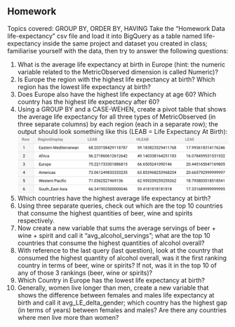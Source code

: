 ## Homework
Topics covered: GROUP BY, ORDER BY, HAVING
Take the “Homework Data life-expectancy” csv file and load it into BigQuery as a table named life-expectancy inside the same project and dataset you created in class; familiarise yourself with the data, then try to answer the following questions:
1. What is the average life expectancy at birth in Europe (hint: the numeric variable related to the MetricObserved dimension is called Numeric)?
2. Is Europe the region with the highest life expectancy at birth? Which region has the lowest life expectancy at birth?
3. Does Europe also have the highest life expectancy at age 60? Which country has the highest life expectancy after 60?
4. Using a GROUP BY and a CASE-WEHEN, create a pivot table that shows the average life expectancy for all three types of MetricObserved (in three separate columns) by each region (each in a separate row); the output should look something like this (LEAB = Life Expectancy At Birth):
![alt text](image.png)
1. Which countries have the highest average life expectancy at birth?
2. Using three separate queries, check out which are the top 10 countries that consume the highest quantities of beer, wine and spirits respectively.
3. Now create a new variable that sums the average servings of beer + wine + spirit and call it “avg_alcohol_servings”; what are the top 10 countries that consume the highest quantities of alcohol overall?
4. With reference to the last query (last question), look at the country that consumed the highest quantity of alcohol overall, was it the first ranking country in terms of beer, wine or spirits? If not, was it in the top 10 of any of those 3 rankings (beer, wine or spirits)?
5. Which Country in Europe has the lowest life expectancy at birth?
6.  Generally, women live longer than men, create a new variable that shows the difference between females and males life expectancy at birth and call it avg_LE_delta_gender; which country has the highest gap (in terms of years) between females and males? Are there any countries where men live more than women?
